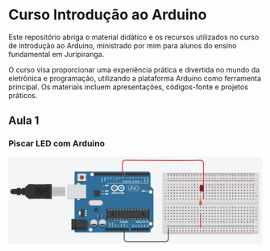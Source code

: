 # Curso Introdução ao Arduino

Este repositório abriga o material didático e os recursos utilizados no curso de introdução ao Arduino, ministrado por mim para alunos do ensino fundamental em Juripiranga.

O curso visa proporcionar uma experiência prática e divertida no mundo da eletrônica e programação, utilizando a plataforma Arduino como ferramenta principal. Os materiais incluem apresentações, códigos-fonte e projetos práticos.


## Aula 1

### Piscar LED com Arduino

![Esquematico do projeto - Piscar LED](/aulas/01-aula/piscar-led/piscar-led.png)
